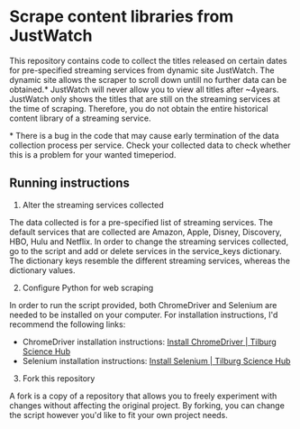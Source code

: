 # Scrape content libraries from JustWatch

This repository contains code to collect the titles released on certain dates for pre-specified streaming services from dynamic site JustWatch. The dynamic site allows the scraper to scroll down untill no further data can be obtained.* JustWatch will never allow you to view all titles after ~4years. JustWatch only shows the titles that are still on the streaming services at the time of scraping. Therefore, you do not obtain the entire historical content library of a streaming service.

\* There is a bug in the code that may cause early termination of the data collection process per service. Check your collected data to check whether this is a problem for your wanted timeperiod. 

## Running instructions

1. Alter the streaming services collected

The data collected is for a pre-specified list of streaming services. The default services that are collected are Amazon, Apple, Disney, Discovery, HBO, Hulu and Netflix. In order to change the streaming services collected, go to the script and add or delete services in the service_keys dictionary. The dictionary keys resemble the different streaming services, whereas the dictionary values.

2. Configure Python for web scraping

In order to run the script provided, both ChromeDriver and Selenium are needed to be installed on your computer. For installation instructions, I'd recommend the following links: 
- ChromeDriver installation instructions: [Install ChromeDriver | Tilburg Science Hub](https://tilburgsciencehub.com/building-blocks/configure-your-computer/task-specific-configurations/configuring-python-for-webscraping/)
- Selenium installation instructions: [Install Selenium | Tilburg Science Hub](https://tilburgsciencehub.com/building-blocks/collect-data/webscraping-apis/scrape-dynamic-websites/)

3. Fork this repository 

A fork is a copy of a repository that allows you to freely experiment with changes without affecting the original project. By forking, you can change the script however you'd like to fit your own project needs.

